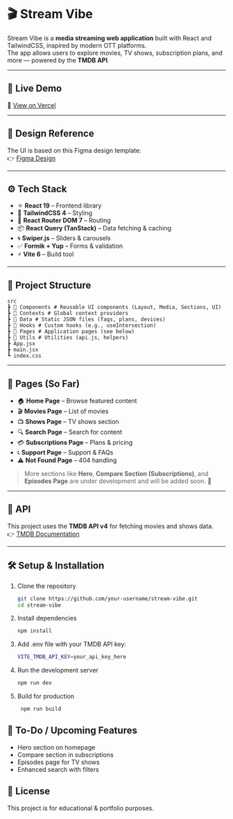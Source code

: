 # 🎬 Stream Vibe

Stream Vibe is a **media streaming web application** built with React and TailwindCSS, inspired by modern OTT platforms.  
The app allows users to explore movies, TV shows, subscription plans, and more — powered by the **TMDB API**.

---

## 🚀 Live Demo

🔗 [View on Vercel](https://stream-vibe-sand.vercel.app/)

---

## 🎨 Design Reference

The UI is based on this Figma design template:  
👉 [Figma Design](https://www.figma.com/design/mQtunEoLctlzqqOQ7uCOhc/OTT-Dark-Theme-Website-UI-Design-Template-for-Media-Streaming--Movies-and-TV---FREE-Editable----Community-?node-id=34-3&t=2UaDW3yZb8HYFMeg-0)

---

## ⚙️ Tech Stack

- ⚛️ **React 19** – Frontend library
- 🎨 **TailwindCSS 4** – Styling
- 🔄 **React Router DOM 7** – Routing
- 📦 **React Query (TanStack)** – Data fetching & caching
- 🌀 **Swiper.js** – Sliders & carousels
- ✅ **Formik + Yup** – Forms & validation
- ⚡ **Vite 6** – Build tool

---

## 📂 Project Structure

    src
    ┣ 📁 Components # Reusable UI components (Layout, Media, Sections, UI)
    ┣ 📁 Contexts # Global context providers
    ┣ 📁 Data # Static JSON files (faqs, plans, devices)
    ┣ 📁 Hooks # Custom hooks (e.g., useIntersection)
    ┣ 📁 Pages # Application pages (see below)
    ┣ 📁 Utils # Utilities (api.js, helpers)
    ┣ App.jsx
    ┣ main.jsx
    ┗ index.css

---

## 📑 Pages (So Far)

- 🏠 **Home Page** – Browse featured content
- 🎬 **Movies Page** – List of movies
- 📺 **Shows Page** – TV shows section
- 🔍 **Search Page** – Search for content
- 💳 **Subscriptions Page** – Plans & pricing
- 📞 **Support Page** – Support & FAQs
- ⚠️ **Not Found Page** – 404 handling

> More sections like **Hero**, **Compare Section (Subscriptions)**, and **Episodes Page** are under development and will be added soon. 🚧

---

## 🔌 API

This project uses the **TMDB API v4** for fetching movies and shows data.  
👉 [TMDB Documentation](https://developer.themoviedb.org/v4/reference/intro/getting-started)

---

## 🛠️ Setup & Installation

1. Clone the repository
   ```bash
   git clone https://github.com/your-username/stream-vibe.git
   cd stream-vibe
   ```
2. Install dependencies
   ```bash
   npm install
   ```
3. Add .env file with your TMDB API key:
   ```bash
   VITE_TMDB_API_KEY=your_api_key_here
   ```
4. Run the development server

   ```bash
   npm run dev
   ```

5. Build for production

   ```bash
    npm run build
   ```

## 📌 To-Do / Upcoming Features

- Hero section on homepage
- Compare section in subscriptions
- Episodes page for TV shows
- Enhanced search with filters

## 📄 License

This project is for educational & portfolio purposes.
